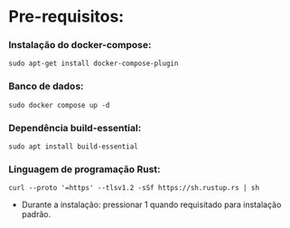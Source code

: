 # Pre-requisitos:
### Instalação do docker-compose:
```
sudo apt-get install docker-compose-plugin
```

### Banco de dados:
```
sudo docker compose up -d
```

### Dependência build-essential:
```
sudo apt install build-essential
```

### Linguagem de programação Rust:
```
curl --proto '=https' --tlsv1.2 -sSf https://sh.rustup.rs | sh
```
* Durante a instalação: pressionar 1 quando requisitado para instalação padrão.